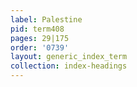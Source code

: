 ```yaml
---
label: Palestine
pid: term408
pages: 29|175
order: '0739'
layout: generic_index_term
collection: index-headings
---
```

